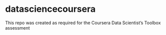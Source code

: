 # datasciencecoursera
This repo was created as required for the Coursera Data Scientist’s Toolbox assessment
